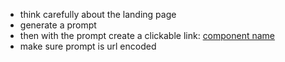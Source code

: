 - think carefully about the landing page
- generate a prompt
- then with the prompt create a clickable link: [component name](https://v0.dev/chat?q={prompt})
- make sure prompt is url encoded